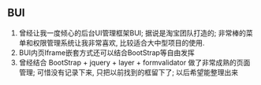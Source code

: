 

## BUI

1. 曾经让我一度倾心的后台UI管理框架BUI; 据说是淘宝团队打造的; 非常棒的菜单和权限管理系统让我非常喜欢, 比较适合大中型项目的使用.
2. BUI内页Iframe嵌套方式还可以结合BootStrap等自由发挥
3. 曾经结合 BootStrap + jquery + layer + formvalidator 做了非常成熟的页面管理; 可惜没有记录下来, 只把以前找到的框留下了; 以后希望能整理出来









